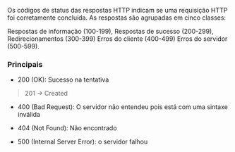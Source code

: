 Os códigos de status das respostas HTTP indicam se uma requisição HTTP foi corretamente concluída. As respostas são agrupadas em cinco classes:

Respostas de informação (100-199),
Respostas de sucesso (200-299),
Redirecionamentos (300-399)
Erros do cliente (400-499)
Erros do servidor (500-599).


### Principais

- 200 (OK): Sucesso na tentativa
> 201 -> Created

- 400 (Bad Request): O servidor não entendeu pois está com uma sintaxe inválida
- 404 (Not Found): Não encontrado

- 500 (Internal Server Error): o servidor falhou